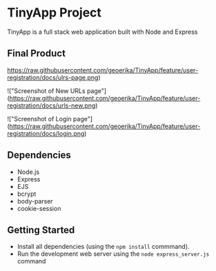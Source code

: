 # TinyApp Project

TinyApp is a full stack web application built with Node and Express

## Final Product

https://raw.githubusercontent.com/geoerika/TinyApp/feature/user-registration/docs/ulrs-page.png)

!["Screenshot of New URLs page"] (https://raw.githubusercontent.com/geoerika/TinyApp/feature/user-registration/docs/urls-new.png)

!["Screenshot of Login page"] (https://raw.githubusercontent.com/geoerika/TinyApp/feature/user-registration/docs/login.png)


## Dependencies

- Node.js
- Express
- EJS
- bcrypt
- body-parser
- cookie-session

## Getting Started

- Install all dependencies (using the `npm install` commmand).
- Run the development web server using the `node express_server.js` command
